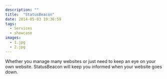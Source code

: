 ```yaml
---
description: ""
title:  "StatusBeacon"
date: 2014-05-03 19:36:59
tags:
  - Services
  - showcase
images:
  - 1.jpg
  - 2.jpg
---
```


Whether you manage many websites or just need to keep an eye on your own website. StatusBeacon will keep you informed when your website goes down.
